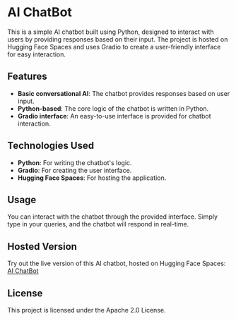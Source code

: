 # AI ChatBot

This is a simple AI chatbot built using Python, designed to interact with users by providing responses based on their input. The project is hosted on Hugging Face Spaces and uses Gradio to create a user-friendly interface for easy interaction.

## Features

- **Basic conversational AI**: The chatbot provides responses based on user input.
- **Python-based**: The core logic of the chatbot is written in Python.
- **Gradio interface**: An easy-to-use interface is provided for chatbot interaction.

## Technologies Used

- **Python**: For writing the chatbot's logic.
- **Gradio**: For creating the user interface.
- **Hugging Face Spaces**: For hosting the application.

## Usage

You can interact with the chatbot through the provided interface. Simply type in your queries, and the chatbot will respond in real-time.

## Hosted Version

Try out the live version of this AI chatbot, hosted on Hugging Face Spaces:  
[AI ChatBot](https://jamesdanforth-ai-chatbot.hf.space/)

## License

This project is licensed under the Apache 2.0 License.  
